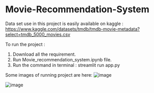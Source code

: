 # Movie-Recommendation-System

Data set use in this project is easily available on kaggle : https://www.kaggle.com/datasets/tmdb/tmdb-movie-metadata?select=tmdb_5000_movies.csv

To run the project :
1. Download all the requirement.
2. Run Movie_recommendation_system.ipynb file. 
3. Run the command in terminal : streamlit run app.py 


Some images of running project are here:
![image](https://user-images.githubusercontent.com/91442834/234559896-3d13ff2b-fb76-4daf-91f6-9d490da3f8d7.png)

![image](https://user-images.githubusercontent.com/91442834/234560426-dbb6c17f-09e0-487c-b7e7-2bc2251f1391.png)
